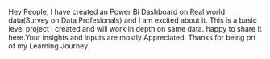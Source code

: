 Hey People,
I have created an Power Bi Dashboard on Real world data(Survey on Data Profesionals),and I am excited about it.
This is a basic level project I created and will work in depth on same data.
happy to share it here.Your insights and inputs are mostly Appreciated.
Thanks for being prt of my Learning Journey.

